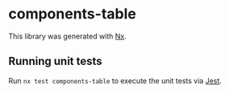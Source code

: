 # components-table

This library was generated with [Nx](https://nx.dev).

## Running unit tests

Run `nx test components-table` to execute the unit tests via [Jest](https://jestjs.io).
